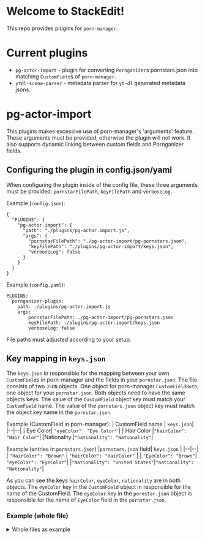 # Welcome to StackEdit!

This repo provides plugins for `porn-manager`. 


# Current plugins

 - `pg-actor-import` - plugin for converting `Pornganizer`s pornstars.json into matching `CustomField`s of `porn-manager`.
 - `ytdl-scene-parser` - metadata parser for `yt-dl` generated metadata jsons.

# pg-actor-import
This plugins makes excessive use of porn-manager's 'arguments' feature. These arguments must be provided, otherwise the plugin will not work. It also supports dynamic linking between custom fields and Pornganizer fields.


## Configuring the plugin in config.json/yaml

When configuring the plugin inside of the config file, these three arguments must be provided: `pornstarFilePath`, `keyFilePath` and  `verboseLog`.

Example (`config.json`):
```
{
  "PLUGINS": {
    "pg-actor-import": {
      "path": "./plugins/pg-actor.import.js",
      "args": {
	    "pornstarFilePath": "./pg-actor-import/pg-pornstars.json",
	    "keyFilePath": "./plugins/pg-actor-import/keys.json",
        "verboseLog": false
      }
    }
  }
}
```

Example (`config.yaml`):
```
PLUGINS:
  pornganizer-plugin:
    path: ./plugins/pg-actor.import.js
    args: 
        pornstarFilePath: ./pg-actor-import/pg-pornstars.json
        keyFilePath: ./plugins/pg-actor-import/keys.json
        verboseLog: false
```
File paths must adjusted according to your setup.

## Key mapping in `keys.json`

The `keys.json` in responsible for the mapping between your own `CustomField`s in porn-manager and the fields in your `pornstar.json`. The file consists of two `JSON` objects.  One object for porn-manager `CustomFieldBoth`, one object for your `pornstar.json`. 
Both objects need to have the same objects keys. The value of the `CustomField` object key must match your `CustomField` name. The value of the `pornstars.json` object key must match the object key name in the `pornstar.json`.

Example (CustomField in porn-manager):
| CustomField name |  `keys.json`|
|--|--|
| Eye Color| `"eyeColor": "Eye Color"` |
| Hair Color |`"hairColor": "Hair Color"`|
|Nationality |`"nationality": "Nationality"`|


Example (entries in `pornstars.json`)
|`pornstars.json` field| `keys.json` |
|--|--|
| `"HairColor": "Brown"` | `"hairColor": "HairColor"` |
| `"EyeColor": "Brown"`| `"eyeColor": "EyeColor"`|
|`"Nationality": "United States"`|`"nationality": "Nationality"`|

As you can see the keys `hairColor`, `eyeColor`, `nationality` are in both objects. The `eyeColor` key in the `CustomField` object in responsible for the name of the CustomField. The `eyeColor` key in the `pornstar.json` object is responsible for the name of `EyeColor` field in the `pornstar.json`.

### Example (whole file)

<details>
<summary>Whole files as example</summary>

```
{

	"customFieldKeys": {

		"breastSize": "Breast Size",

		"buttSize": "Butt Size",

		"ethnicity": "Ethnicity",

		"eyeColor": "Eye Color",

		"hairColor": "Hair Color",

		"heightMetric": "Height",

		"weightMetric": "Weight",

		"waistSize": "Waist Size",

		"nationality": "Nationality",

		"birthPlace": "Birthplace"

	},

	"pornganizerKeys": {

		"name": "Name",

		"birthDate": "BirthDate",

		"description": "Description",

		"breastSize": "BreastSize",

		"buttSize": "ButtSize",

		"ethnicity": "Ethnicity",

		"eyeColor": "EyeColor",

		"hairColor": "HairColor",

		"heightMetric": "HeightMetric",

		"weightMetric": "WeightMetric",

		"waistSize": "WaistSize",

		"nationality": "Nationality",

		"birthPlace": "BirthPlace"

	}

}
```
</details>
